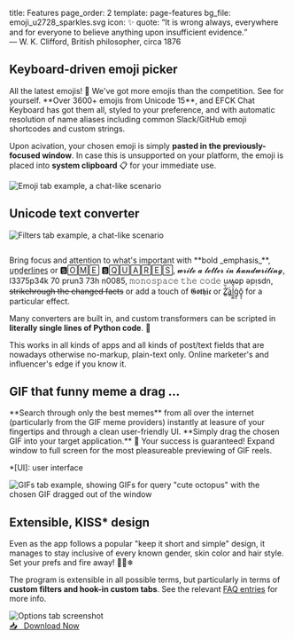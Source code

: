 title: Features 
page_order: 2
template: page-features
bg_file: emoji_u2728_sparkles.svg
icon: ✨
quote: <q>It is wrong always, everywhere and for everyone to believe anything upon insufficient evidence.</q><br>— W. K. Clifford, British philosopher, circa 1876


Keyboard-driven emoji picker
----------------------------
<div class="p" markdown="1">
<div markdown="1">
All the latest emojis! 🤩
We've got more emojis than the competition.
See for yourself.
**Over 3600+ emojis from Unicode 15**,
and EFCK Chat Keyboard has got them all,
styled to your preference,
and with
automatic resolution of name aliases including
common Slack/GitHub emoji shortcodes and custom strings.

Upon acivation, your chosen emoji is simply
**pasted in the previously-focused window**.
In case this is unsupported on your
platform, the emoji is placed into **system clipboard** 📋
for your immediate use.
</div>
<div class="screenshot"><img class="screenshot" itemprop="screenshot" loading="lazy" alt="Emoji tab example, a chat-like scenario" src="{static}/images/example-emoji.webp"></div>
</div>


Unicode text converter
----------------------
<div class="p" markdown="1">
<div class="screenshot"><img class="screenshot" itemprop="screenshot" style="margin-bottom: 2em" loading="lazy" alt="Filters tab example, a chat-like scenario" src="{static}/images/example-filters.webp"></div>
<div markdown="1">
Bring focus and attention to what's important with
**bold _emphasis_**,
<span aria-label="underlines">u̲n̲d̲e̲r̲l̲i̲n̲e̲s̲</span> or
<span aria-label="some squares">🆂🄾🄼🄴 🆂🅀🅄🄰🅁🄴🅂</span>,
<span aria-label="write a letter in handwriting">𝔀𝓻𝓲𝓽𝓮 𝓪 𝓵𝓮𝓽𝓽𝓮𝓻 𝓲𝓷 𝓱𝓪𝓷𝓭𝔀𝓻𝓲𝓽𝓲𝓷𝓰</span>,
<span aria-label="leetspeak to prune the noobs">l3375p34k 70 prun3 73h n0085</span>,
<span aria-label="monospace the code">𝚖𝚘𝚗𝚘𝚜𝚙𝚊𝚌𝚎 𝚝𝚑𝚎 𝚌𝚘𝚍𝚎</span>
<span aria-label="upside down">uʍop ǝpᴉsdn</span>,
<s>strikehrough the changed facts</s>
<span aria-label="in all kinds of ways"≯i̸n̸ ̸a̸l̸l̸ ̸k̸i̸n̸d̸s̸ ̸o̸f̸ ̸w̸a̸y̸s</span>
or add a touch of
<span aria-label="Gothic">𝕲𝖔𝖙𝖍𝖎𝖈</span>
or
<span aria-label="Zalgo">Z̛̳͐̏a̳ͭl̲̹͇ͧ̌͠ģ̗̗ŏ̭͉̩</span>
for a particular effect.

Many converters are built in, and custom transformers
can be scripted in
**literally single lines of Python code**. 🤏

This works in all kinds of apps and all kinds
of post/text fields that are nowadays otherwise
no-markup, plain-text only.
Online marketer's and influencer's edge
if you know it.
</div>
</div>


GIF that funny meme a drag ...
------------------------------
<div class="p" style="display: block" markdown="1">
**Search through only the best memes** from all over the internet
(particularly from the GIF meme providers)
instantly at leasure of your fingertips and
through a clean user-friendly UI.
**Simply drag the chosen GIF into your target application.**
🐙
Your success is guaranteed!
Expand window to full screen for the most pleasureable
previewing of GIF reels.

*[UI]: user interface

<div class="screenshot"><img class="screenshot" itemprop="screenshot" loading="lazy" alt='GIFs tab example, showing GIFs for query "cute octopus" with the chosen GIF dragged out of the window' src="{static}/images/example-gifs.webp"></div>
</div>


Extensible, KISS* design
------------------------
<div class="p" markdown="1">
<div markdown="1">
Even as the app follows a popular "keep it short and simple"
design, it manages to stay inclusive of
every known gender, skin color and hair style.
Set your prefs and fire away! 🌈🦄❄

The program is extensible in all possible terms, but particularly
in terms of **custom filters and hook-in custom tabs**. See the relevant
[FAQ entries]({filename}/pages/faq.md#extending)
for more info.
</div>
<div class="screenshot"><img class="screenshot" itemprop="screenshot" loading="lazy" alt="Options tab screenshot" src="{static}/images/screenshot-options.png"></div>
</div>


<div class="center"><a class="fuzzy-box" href="{filename}/pages/download.md">📥 &nbsp; Download Now</a></div>

